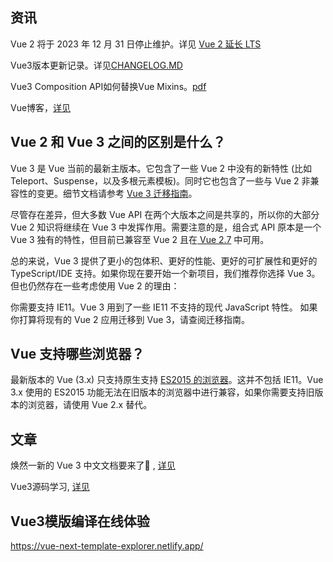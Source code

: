 

## 资讯

Vue 2 将于 2023 年 12 月 31 日停止维护。详见 [Vue 2 延长 LTS](https://v2.vuejs.org/lts/)

Vue3版本更新记录。详见[CHANGELOG.MD](https://github.com/vuejs/core/blob/main/CHANGELOG.md)

Vue3 Composition API如何替换Vue Mixins。[pdf](https://www.yuque.com/attachments/yuque/0/2020/pdf/636979/1594884858405-b9052caa-bd82-4a89-ae75-c9a47f86094f.pdf)

Vue博客，[详见](https://blog.vuejs.org/)

## Vue 2 和 Vue 3 之间的区别是什么？

Vue 3 是 Vue 当前的最新主版本。它包含了一些 Vue 2 中没有的新特性 (比如 Teleport、Suspense，以及多根元素模板)。同时它也包含了一些与 Vue 2 非兼容性的变更。细节文档请参考 [Vue 3 迁移指南](https://v3-migration.vuejs.org/zh/)。

尽管存在差异，但大多数 Vue API 在两个大版本之间是共享的，所以你的大部分 Vue 2 知识将继续在 Vue 3 中发挥作用。需要注意的是，组合式 API 原本是一个 Vue 3 独有的特性，但目前已兼容至 Vue 2 且在[ Vue 2.7](https://github.com/vuejs/vue/blob/main/CHANGELOG.md#270-2022-07-01) 中可用。

总的来说，Vue 3 提供了更小的包体积、更好的性能、更好的可扩展性和更好的 TypeScript/IDE 支持。如果你现在要开始一个新项目，我们推荐你选择 Vue 3。但也仍然存在一些考虑使用 Vue 2 的理由：

你需要支持 IE11。Vue 3 用到了一些 IE11 不支持的现代 JavaScript 特性。
如果你打算将现有的 Vue 2 应用迁移到 Vue 3，请查阅迁移指南。

## Vue 支持哪些浏览器？​
最新版本的 Vue (3.x) 只支持原生支持 [ES2015 的浏览器](https://caniuse.com/es6)。这并不包括 IE11。Vue 3.x 使用的 ES2015 功能无法在旧版本的浏览器中进行兼容，如果你需要支持旧版本的浏览器，请使用 Vue 2.x 替代。



## 文章

焕然一新的 Vue 3 中文文档要来了🎉 , [详见](https://juejin.cn/post/7077701166397653028)

Vue3源码学习, [详见](https://vue3js.cn/start/)


## Vue3模版编译在线体验

<https://vue-next-template-explorer.netlify.app/>



